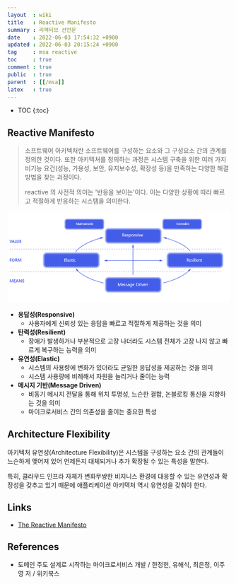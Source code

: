 ```yaml
---
layout  : wiki
title   : Reactive Manifesto
summary : 리액티브 선언문
date    : 2022-06-03 17:54:32 +0900
updated : 2022-06-03 20:15:24 +0900
tag     : msa reactive
toc     : true
comment : true
public  : true
parent  : [[/msa]]
latex   : true
---
```

* TOC
{:toc}

## Reactive Manifesto

> 소프트웨어 아키텍처란 소프트웨어를 구성하는 요소와 그 구성요소 간의 관계를 정의한 것이다. 또한 아키텍처를 정의하는 과정은 시스템 구축을 위한 여러 가지 비기능 요건(성능, 가용성, 보안, 유지보수성, 확장성 등)을 만족하는 다양한 해결 방법을 찾는 과정이다.
> 
> reactive 의 사전적 의미는 '반응을 보이는'이다. 이는 다양한 상황에 따라 빠르고 적절하게 반응하는 시스템을 의미한다.

![](/resource/wiki/msa-reactive-manifesto/reactive-manifesto.png)

- __응답성(Responsive)__
  - 사용자에게 신뢰성 있는 응답을 빠르고 적절하게 제공하는 것을 의미
- __탄력성(Resilient)__
  - 장애가 발생하거나 부분적으로 고장 나더라도 시스템 전체가 고장 나지 않고 빠르게 복구하는 능력을 의미
- __유연성(Elastic)__
  - 시스템의 사용량에 변화가 있더라도 균일한 응답성을 제공하는 것을 의미
  - 시스템 사용량에 비례해서 자원을 늘리거나 줄이는 능력
- __메시지 기반(Message Driven)__
  - 비동기 메시지 전달을 통해 위치 투명성, 느슨한 결합, 논블로킹 통신을 지향하는 것을 의미
  - 마이크로서비스 간의 의존성을 줄이는 중요한 특성

## Architecture Flexibility

아키텍처 유연성(Architecture Flexibility)은 시스템을 구성하는 요소 간의 관계들이 느슨하게 맺어져 있어 언제든지 대체되거나 추가 확장될 수 있는 특성을 말한다. 

특히, 클라우드 인프라 자체가 변화무쌍한 비지니스 환경에 대응할 수 있는 유연성과 확장성을 갖추고 있기 때문에 애플리케이션 아키텍처 역시 유연성을 갖춰야 한다.

## Links

- [The Reactive Manifesto](https://www.reactivemanifesto.org/)

## References

- 도메인 주도 설계로 시작하는 마이크로서비스 개발 / 한정헌, 유해식, 최은정, 이주영 저 / 위키북스